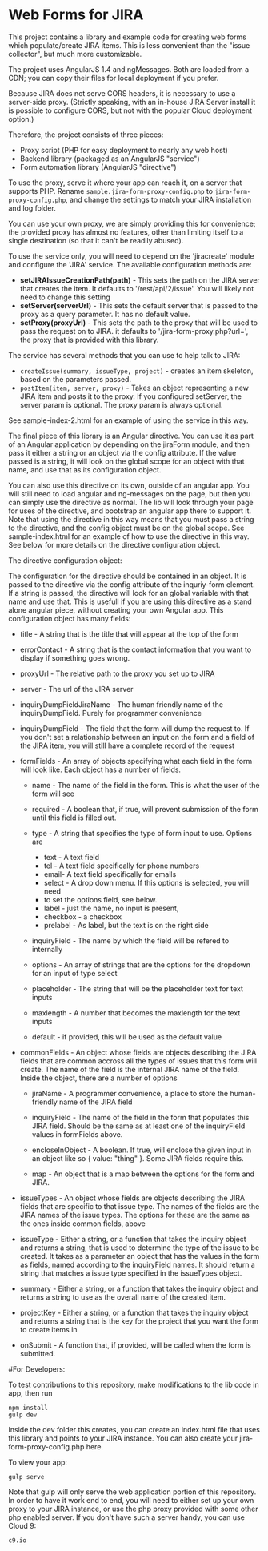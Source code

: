 # Web Forms for JIRA

This project contains a library and example code for creating web forms which
populate/create JIRA items. This is less convenient than the "issue collector",
but much more customizable.

The project uses AngularJS 1.4 and ngMessages.
Both are loaded from a CDN; you can copy their files for local deployment
if you prefer.

Because JIRA does not serve CORS headers, it is necessary to use a server-side
proxy. (Strictly speaking, with an in-house JIRA Server install it is possible to
configure CORS, but not with the popular Cloud deployment option.)

Therefore, the project consists of three pieces:
* Proxy script (PHP for easy deployment to nearly any web host)
* Backend library (packaged as an AngularJS "service")
* Form automation library (AngularJS "directive")

To use the proxy, serve it where your app can reach it, on a server that supports PHP.
Rename ```sample.jira-form-proxy-config.php``` to ```jira-form-proxy-config.php```,
and change the settings to match your JIRA installation and log folder.

You can use your own proxy, we are simply providing this for convenience;
the provided proxy has almost no features, other than limiting itself to a
single destination (so that it can't be readily abused).

To use the service only, you will need to depend on the 'jiracreate' module and
configure the 'JIRA' service. The available configuration methods are:

* **setJIRAIssueCreationPath(path)** - This sets the path on the JIRA server that creates the 
    item. It defaults to '/rest/api/2/issue'. You will likely not need to change this
    setting
* **setServer(serverUrl)** - This sets the default server that is passed to the proxy as a query
    parameter. It has no default value.
* **setProxy(proxyUrl)** - This sets the path to the proxy that will be used to pass the request
    on to JIRA. it defaults to '/jira-form-proxy.php?url=', the proxy that is provided
    with this library.
    
The service has several methods that you can use to help talk to JIRA:

* ```createIssue(summary, issueType, project)``` - creates an item skeleton,
    based on the parameters passed.
* ```postItem(item, server, proxy)``` - Takes an object representing
    a new JIRA item and posts it to the proxy. If you configured setServer,
    the server param is optional. The proxy param is always optional.
        
See sample-index-2.html for an example of using the service in this way.

The final piece of this library is an Angular directive. You can use it as part of
an Angular application by depending on the jiraForm module, and then pass it either
a string or an object via the config attribute. If the value passed is a string,
it will look on the global scope for an object with that name, and use that as
its configuration object.

You can also use this directive on its own, outside of an angular app. You will
still need to load angular and ng-messages on the page, but then you can simply
use the directive as normal. The lib will look through your page for uses of the
directive, and bootstrap an angular app there to support it. Note that using the
directive in this way means that you must pass a string to the directive, and
the config object must be on the global scope. See sample-index.html for an 
example of how to use the directive in this way. See below for more details on
the directive configuration object.
    

The directive configuration object:

The configuration for the directive should be contained in an object. It is passed to the
directive via the config attribute of the inquriy-form element. If a string is 
passed, the directive will look for an global variable with that name and use 
that. This is usefull if you are using this directive as a stand alone angular piece,
without creating your own Angular app. This configuration object has many fields:

* title - A string that is the title that will appear at the top of the form

* errorContact - A string that is the contact information that you want to display
if something goes wrong.

* proxyUrl - The relative path to the proxy you set up to JIRA

* server - The url of the JIRA server

* inquiryDumpFieldJiraName - The human friendly name of the inquiryDumpField.
Purely for programmer convenience

* inquiryDumpField - The field that the form will dump the request to. If you 
don't set a relationship between an input on the form and a field of the
JIRA item, you will still have a complete record of the request

* formFields - An array of objects specifying what each field in the form will
look like. Each object has a number of fields.
    
    * name - The name of the field in the form. This is what the user of the form
    will see
    
    * required - A boolean that, if true, will prevent submission of the form
    until this field is filled out.
    
    * type - A string that specifies the type of form input to use. Options are
        * text - A text field
        * tel - A text field specifically for phone numbers
        * email- A text field specifically for emails
        * select - A drop down menu. If this options is selected, you will need
        * to set the options field, see below.
        * label - just the name, no input is present,
        * checkbox - a checkbox
        * prelabel - As label, but the text is on the right side

    * inquiryField - The name by which the field will be refered to internally

    * options - An array of strings that are the options for the dropdown for an
    input of type select
    
    * placeholder - The string that will be the placeholder text for text inputs
    
    * maxlength - A number that becomes the maxlength for the text inputs
    
    * default - if provided, this will be used as the default value

* commonFields - An object whose fields are objects describing the JIRA fields that
are common accross all the types of issues that this form will create. The name
of the field is the internal JIRA name of the field. Inside the object,
there are a number of options

    * jiraName - A programmer convenience, a place to store the human-friendly name
    of the JIRA field

    * inquiryField - The name of the field in the form that populates this JIRA
    field. Should be the same as at least one of the inquiryField values in
    formFields above.

    * encloseInObject - A boolean. If true, will enclose the given input in an
    object like so { value: "thing" }. Some JIRA fields require this.

    * map - An object that is a map between the options for the form
    and JIRA.

* issueTypes - An object whose fields are objects describing the JIRA fields that
are specific to that issue type. The names of the fields are the JIRA names
of the issue types. The options for these are the same as the ones inside common
fields, above

* issueType - Either a string, or a function that takes the inquiry object and
returns a string, that is used to determine the type of the issue to be
created. It takes as a parameter an object that has the values in the form as fields,
named according to the inquiryField names. It should return a string that matches a
issue type specified in the issueTypes object.

* summary - Either a string, or a function that takes the inquiry object and
returns a string to use as the overall name of the created item.

* projectKey - Either a string, or a function that takes the inquiry object and
returns a string that is the key for the project that you want the form to
create items in

* onSubmit - A function that, if provided, will be called when the form is submitted.

#For Developers:

To test contributions to this repository, make modifications to the lib code in app,
then run 
```
npm install
gulp dev
```

Inside the dev folder this creates, you can create an index.html file that uses
this library and points to your JIRA instance. You can also create your
jira-form-proxy-config.php here.

To view your app:

```
gulp serve
```

Note that gulp will only serve the web application portion of this repository.
In order to have it work end to end, you will need to either set up your own
proxy to your JIRA instance, or use the php proxy provided with some other php
enabled server. If you don't have such a server handy, you can use Cloud 9: 

```
c9.io
```
